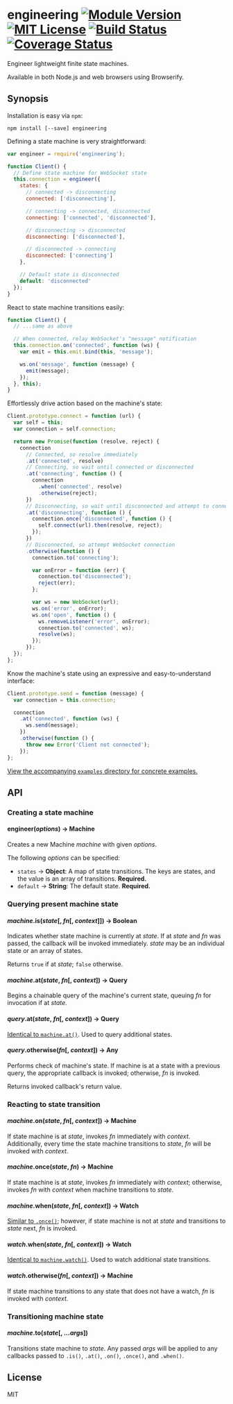 engineering [![Module Version][npm-img]][npm-url] [![MIT License][license-img]][license-url] [![Build Status][travis-img]][travis-link] [![Coverage Status][coveralls-img]][coveralls-link]
===========

Engineer lightweight finite state machines.

Available in both Node.js and web browsers using Browserify.

Synopsis
--------

Installation is easy via `npm`:

```
npm install [--save] engineering
```

Defining a state machine is very straightforward:

```js
var engineer = require('engineering');

function Client() {
  // Define state machine for WebSocket state
  this.connection = engineer({
    states: {
      // connected -> disconnecting
      connected: ['disconnecting'],

      // connecting -> connected, disconnected
      connecting: ['connected', 'disconnected'],

      // disconnecting -> disconnected
      disconnecting: ['disconnected'],

      // disconnected -> connecting
      disconnected: ['connecting']
    },

    // Default state is disconnected
    default: 'disconnected'
  });
}
```

React to state machine transitions easily:

```js
function Client() {
  // ...same as above

  // When connected, relay WebSocket's "message" notification
  this.connection.on('connected', function (ws) {
    var emit = this.emit.bind(this, 'message');

    ws.on('message', function (message) {
      emit(message);
    });
  }, this);
}
```

Effortlessly drive action based on the machine's state:

```js
Client.prototype.connect = function (url) {
  var self = this;
  var connection = self.connection;

  return new Promise(function (resolve, reject) {
    connection
      // Connected, so resolve immediately
      .at('connected', resolve)
      // Connecting, so wait until connected or disconnected
      .at('connecting', function () {
        connection
          .when('connected', resolve)
          .otherwise(reject);
      })
      // Disconnecting, so wait until disconnected and attempt to connect again
      .at('disconnecting', function () {
        connection.once('disconnected', function () {
          self.connect(url).then(resolve, reject);
        });
      })
      // Disconnected, so attempt WebSocket connection
      .otherwise(function () {
        connection.to('connecting');

        var onError = function (err) {
          connection.to('disconnected');
          reject(err);
        };

        var ws = new WebSocket(url);
        ws.on('error', onError);
        ws.on('open', function () {
          ws.removeListener('error', onError);
          connection.to('connected', ws);
          resolve(ws);
        });
      });
  });
};
```

Know the machine's state using an expressive and easy-to-understand interface:

```js
Client.prototype.send = function (message) {
  var connection = this.connection;

  connection
    .at('connected', function (ws) {
      ws.send(message);
    })
    .otherwise(function () {
      throw new Error('Client not connected');
    });
};
```

[View the accompanying `examples` directory for concrete examples.][examples]

API
---

### Creating a state machine

#### engineer(*options*) &rarr; Machine

Creates a new Machine *machine* with given *options*.

The following *options* can be specified:

* `states`  &rarr; **Object**: A map of state transitions. The keys are states, and the value is an array of transitions. **Required.**
* `default` &rarr; **String**: The default state. **Required.**

### Querying present machine state

#### *machine*.is(*state*[, *fn*[, *context*]]) &rarr; Boolean

Indicates whether state machine is currently at *state*. If at *state* and *fn* was passed, the callback will be invoked immediately. *state* may be an individual state or an array of states.

Returns `true` if at *state*; `false` otherwise.

<a name="machine-at"></a>
#### *machine*.at(*state*, *fn*[, *context*]) &rarr; Query

Begins a chainable query of the machine's current state, queuing *fn* for invocation if at *state*.

#### *query*.at(*state*, *fn*[, *context*]) &rarr; Query

[Identical to `machine.at()`](#machine-at). Used to query additional states.

#### *query*.otherwise(*fn*[, *context*]) &rarr; Any

Performs check of machine's state. If machine is at a state with a previous query, the appropriate callback is invoked; otherwise, *fn* is invoked.

Returns invoked callback's return value.

### Reacting to state transition

#### *machine*.on(*state*, *fn*[, *context*]) &rarr; Machine

If state machine is at *state*, invokes *fn* immediately with *context*. Additionally, every time the state machine transitions to *state*, *fn* will be invoked with *context*.

<a name="machine-once"></a>
#### *machine*.once(*state*, *fn*) &rarr; Machine

If state machine is at *state*, invokes *fn* immediately with *context*; otherwise, invokes *fn* with *context* when machine transitions to *state*.

<a name="machine-when"></a>
#### *machine*.when(*state*, *fn*[, *context*]) &rarr; Watch

[Similar to `.once()`](#machine-once); however, if state machine is not at *state* and transitions to *state* next, *fn* is invoked.

#### *watch*.when(*state*, *fn*[, *context*]) &rarr; Watch

[Identical to `machine.watch()`](#machine-watch). Used to watch additional state transitions.

#### *watch*.otherwise(*fn*[, *context*]) &rarr; Machine

If state machine transitions to any state that does not have a watch, *fn* is invoked with *context*.

### Transitioning machine state

#### *machine*.to(*state*[, *...args*])

Transitions state machine to *state*. Any passed *args* will be applied to any callbacks passed to `.is()`, `.at()`, `.on()`,  `.once()`, and `.when()`.

License
-------

MIT

[examples]: https://github.com/alfyboza/engineering.js/tree/master/examples

[npm-img]: https://img.shields.io/npm/v/engineering.svg?style=flat
[npm-url]: https://npmjs.org/package/engineering

[license-img]: https://img.shields.io/npm/l/engineering.svg?style=flat
[license-url]: http://choosealicense.com/licenses/mit/

[coveralls-img]: https://img.shields.io/coveralls/alfyboza/engineering.js.svg?style=flat
[coveralls-link]: https://coveralls.io/r/alfyboza/engineering.js?branch=master

[travis-img]: https://img.shields.io/travis/alfyboza/engineering.js.svg?style=flat
[travis-link]: https://travis-ci.org/alfyboza/engineering.js
